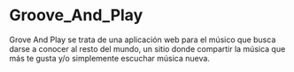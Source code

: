 # Groove_And_Play
Grove And Play se trata de una aplicación web para el músico que busca darse a conocer al resto del mundo, un sitio donde compartir la música que más te gusta y/o simplemente escuchar música nueva.
